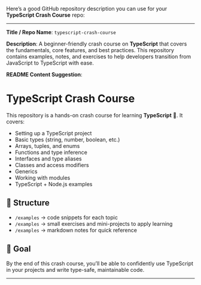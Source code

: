 Here’s a good GitHub repository description you can use for your **TypeScript Crash Course** repo:

---

**Title / Repo Name**: `typescript-crash-course`

**Description**:
A beginner-friendly crash course on **TypeScript** that covers the fundamentals, core features, and best practices. This repository contains examples, notes, and exercises to help developers transition from JavaScript to TypeScript with ease.

**README Content Suggestion**:

# TypeScript Crash Course

This repository is a hands-on crash course for learning **TypeScript** 🚀.
It covers:

* Setting up a TypeScript project
* Basic types (string, number, boolean, etc.)
* Arrays, tuples, and enums
* Functions and type inference
* Interfaces and type aliases
* Classes and access modifiers
* Generics
* Working with modules
* TypeScript + Node.js examples

## 📂 Structure

* `/examples` → code snippets for each topic
* `/examples` → small exercises and mini-projects to apply learning
* `/examples` → markdown notes for quick reference

## 🎯 Goal

By the end of this crash course, you’ll be able to confidently use TypeScript in your projects and write type-safe, maintainable code.

---
